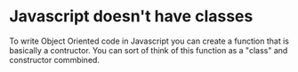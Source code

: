 
# Javascript doesn't have classes
To write Object Oriented code in Javascript you can create a function that is basically a contructor. You can sort of think of this function as a "class" and constructor commbined.
